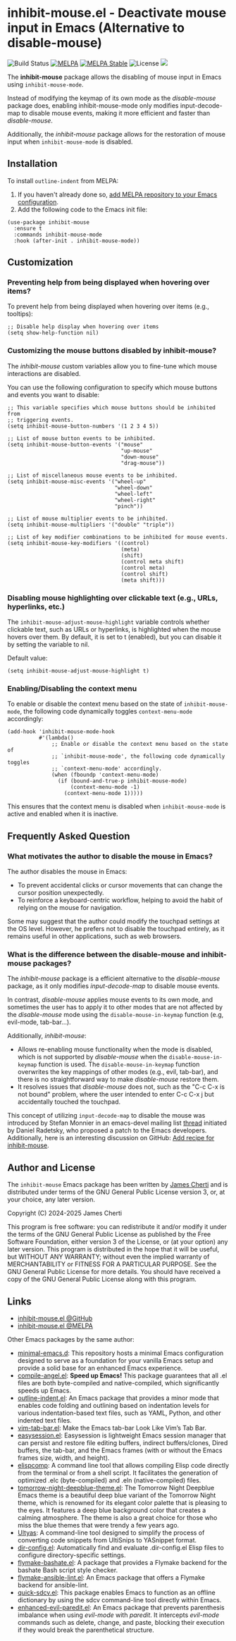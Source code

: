 # inhibit-mouse.el - Deactivate mouse input in Emacs (Alternative to disable-mouse)
![Build Status](https://github.com/jamescherti/inhibit-mouse.el/actions/workflows/ci.yml/badge.svg)
[![MELPA](https://melpa.org/packages/outline-indent-badge.svg)](https://melpa.org/#/inhibit-mouse)
[![MELPA Stable](https://stable.melpa.org/packages/inhibit-mouse-badge.svg)](https://stable.melpa.org/#/inhibit-mouse)
![License](https://img.shields.io/github/license/jamescherti/inhibit-mouse.el)
![](https://raw.githubusercontent.com/jamescherti/inhibit-mouse.el/main/.images/made-for-gnu-emacs.svg)

The **inhibit-mouse** package allows the disabling of mouse input in Emacs using `inhibit-mouse-mode`.

Instead of modifying the keymap of its own mode as the *disable-mouse* package does, enabling inhibit-mouse-mode only modifies input-decode-map to disable mouse events, making it more efficient and faster than *disable-mouse*.

Additionally, the *inhibit-mouse* package allows for the restoration of mouse input when `inhibit-mouse-mode` is disabled.

## Installation

To install `outline-indent` from MELPA:

1. If you haven't already done so, [add MELPA repository to your Emacs configuration](https://melpa.org/#/getting-started).
2. Add the following code to the Emacs init file:
```emacs-lisp
(use-package inhibit-mouse
  :ensure t
  :commands inhibit-mouse-mode
  :hook (after-init . inhibit-mouse-mode))
```

## Customization

### Preventing help from being displayed when hovering over items?

To prevent help from being displayed when hovering over items (e.g., tooltips):

```elisp
;; Disable help display when hovering over items
(setq show-help-function nil)
```

### Customizing the mouse buttons disabled by inhibit-mouse?

The *inhibit-mouse* custom variables allow you to fine-tune which mouse interactions are disabled.

You can use the following configuration to specify which mouse buttons and events you want to disable:
``` emacs-lisp
;; This variable specifies which mouse buttons should be inhibited from
;; triggering events.
(setq inhibit-mouse-button-numbers '(1 2 3 4 5))

;; List of mouse button events to be inhibited.
(setq inhibit-mouse-button-events '("mouse"
                                    "up-mouse"
                                    "down-mouse"
                                    "drag-mouse"))

;; List of miscellaneous mouse events to be inhibited.
(setq inhibit-mouse-misc-events '("wheel-up"
                                  "wheel-down"
                                  "wheel-left"
                                  "wheel-right"
                                  "pinch"))

;; List of mouse multiplier events to be inhibited.
(setq inhibit-mouse-multipliers '("double" "triple"))

;; List of key modifier combinations to be inhibited for mouse events.
(setq inhibit-mouse-key-modifiers '((control)
                                    (meta)
                                    (shift)
                                    (control meta shift)
                                    (control meta)
                                    (control shift)
                                    (meta shift)))
```

### Disabling mouse highlighting over clickable text (e.g., URLs, hyperlinks, etc.)

The `inhibit-mouse-adjust-mouse-highlight` variable controls whether clickable text, such as URLs or hyperlinks, is highlighted when the mouse hovers over them. By default, it is set to t (enabled), but you can disable it by setting the variable to nil.

Default value:
``` emacs-lisp
(setq inhibit-mouse-adjust-mouse-highlight t)
```

### Enabling/Disabling the context menu

To enable or disable the context menu based on the state of `inhibit-mouse-mode`, the following code dynamically toggles `context-menu-mode` accordingly:

```elisp
(add-hook 'inhibit-mouse-mode-hook
          #'(lambda()
              ;; Enable or disable the context menu based on the state of
              ;; `inhibit-mouse-mode', the following code dynamically toggles
              ;; `context-menu-mode' accordingly.
              (when (fboundp 'context-menu-mode)
                (if (bound-and-true-p inhibit-mouse-mode)
                    (context-menu-mode -1)
                  (context-menu-mode 1)))))
```

This ensures that the context menu is disabled when `inhibit-mouse-mode` is active and enabled when it is inactive.

## Frequently Asked Question
### What motivates the author to disable the mouse in Emacs?

The author disables the mouse in Emacs:
- To prevent accidental clicks or cursor movements that can change the cursor position unexpectedly.
- To reinforce a keyboard-centric workflow, helping to avoid the habit of relying on the mouse for navigation.

Some may suggest that the author could modify the touchpad settings at the OS level. However, he prefers not to disable the touchpad entirely, as it remains useful in other applications, such as web browsers.

### What is the difference between the disable-mouse and inhibit-mouse packages?

The *inhibit-mouse* package is a efficient alternative to the *disable-mouse* package, as it only modifies *input-decode-map* to disable mouse events.

In contrast, *disable-mouse* applies mouse events to its own mode, and sometimes the user has to apply it to other modes that are not affected by the *disable-mouse* mode using the `disable-mouse-in-keymap` function (e.g, evil-mode, tab-bar...).

Additionally, *inhibit-mouse*:
- Allows re-enabling mouse functionality when the mode is disabled, which is not supported by *disable-mouse* when the `disable-mouse-in-keymap` function is used. The `disable-mouse-in-keymap` function overwrites the key mappings of other modes (e.g., evil, tab-bar), and there is no straightforward way to make *disable-mouse* restore them.
- It resolves issues that *disable-mouse* does not, such as the "C-c C-x <mouse-wheel-down> is not bound" problem, where the user intended to enter C-c C-x j but accidentally touched the touchpad.

This concept of utilizing `input-decode-map` to disable the mouse was introduced by Stefan Monnier in an emacs-devel mailing list [thread](https://lists.gnu.org/archive/html/emacs-devel/2024-11/msg00013.html) initiated by Daniel Radetsky, who proposed a patch to the Emacs developers. Additionally, here is an interesting discussion on GitHub: [Add recipe for inhibit-mouse](https://github.com/melpa/melpa/pull/9229).

## Author and License

The `inhibit-mouse` Emacs package has been written by [James Cherti](https://www.jamescherti.com/) and is distributed under terms of the GNU General Public License version 3, or, at your choice, any later version.

Copyright (C) 2024-2025 James Cherti

This program is free software: you can redistribute it and/or modify it under the terms of the GNU General Public License as published by the Free Software Foundation, either version 3 of the License, or (at your option) any later version. This program is distributed in the hope that it will be useful, but WITHOUT ANY WARRANTY; without even the implied warranty of MERCHANTABILITY or FITNESS FOR A PARTICULAR PURPOSE. See the GNU General Public License for more details. You should have received a copy of the GNU General Public License along with this program.

## Links

- [inhibit-mouse.el @GitHub](https://github.com/jamescherti/inhibit-mouse.el)
- [inhibit-mouse.el @MELPA](https://melpa.org/#/inhibit-mouse)

Other Emacs packages by the same author:
- [minimal-emacs.d](https://github.com/jamescherti/minimal-emacs.d): This repository hosts a minimal Emacs configuration designed to serve as a foundation for your vanilla Emacs setup and provide a solid base for an enhanced Emacs experience.
- [compile-angel.el](https://github.com/jamescherti/compile-angel.el): **Speed up Emacs!** This package guarantees that all .el files are both byte-compiled and native-compiled, which significantly speeds up Emacs.
- [outline-indent.el](https://github.com/jamescherti/outline-indent.el): An Emacs package that provides a minor mode that enables code folding and outlining based on indentation levels for various indentation-based text files, such as YAML, Python, and other indented text files.
- [vim-tab-bar.el](https://github.com/jamescherti/vim-tab-bar.el): Make the Emacs tab-bar Look Like Vim’s Tab Bar.
- [easysession.el](https://github.com/jamescherti/easysession.el): Easysession is lightweight Emacs session manager that can persist and restore file editing buffers, indirect buffers/clones, Dired buffers, the tab-bar, and the Emacs frames (with or without the Emacs frames size, width, and height).
- [elispcomp](https://github.com/jamescherti/elispcomp): A command line tool that allows compiling Elisp code directly from the terminal or from a shell script. It facilitates the generation of optimized .elc (byte-compiled) and .eln (native-compiled) files.
- [tomorrow-night-deepblue-theme.el](https://github.com/jamescherti/tomorrow-night-deepblue-theme.el): The Tomorrow Night Deepblue Emacs theme is a beautiful deep blue variant of the Tomorrow Night theme, which is renowned for its elegant color palette that is pleasing to the eyes. It features a deep blue background color that creates a calming atmosphere. The theme is also a great choice for those who miss the blue themes that were trendy a few years ago.
- [Ultyas](https://github.com/jamescherti/ultyas/): A command-line tool designed to simplify the process of converting code snippets from UltiSnips to YASnippet format.
- [dir-config.el](https://github.com/jamescherti/dir-config.el): Automatically find and evaluate .dir-config.el Elisp files to configure directory-specific settings.
- [flymake-bashate.el](https://github.com/jamescherti/flymake-bashate.el): A package that provides a Flymake backend for the bashate Bash script style checker.
- [flymake-ansible-lint.el](https://github.com/jamescherti/flymake-ansible-lint.el): An Emacs package that offers a Flymake backend for ansible-lint.
- [quick-sdcv.el](https://github.com/jamescherti/quick-sdcv.el): This package enables Emacs to function as an offline dictionary by using the sdcv command-line tool directly within Emacs.
- [enhanced-evil-paredit.el](https://github.com/jamescherti/enhanced-evil-paredit.el): An Emacs package that prevents parenthesis imbalance when using *evil-mode* with *paredit*. It intercepts *evil-mode* commands such as delete, change, and paste, blocking their execution if they would break the parenthetical structure.
